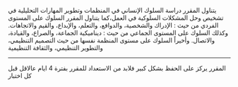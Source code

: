 يتناول المقرر دراسة السلوك الإنساني في المنظمات وتطوير المهارات التحليلية في تشخيص وحل المشكلات السلوكية في العمل،كما
يتناول المقرر السلوك على المستوى الفردي من حيث : الإدراك والشخصية، والدوافع، والتعلم، والإبداع، والقيم والاتجاهات. وكذلك
السلوك على المستوى الجماعي من حيث : ديناميكية الجماعة، والصراع، والقيادة، والاتصال. وأخيراً السلوك على مستوى المنظمة
نفسها من حيث التصميم التنظيمي، والتطوير التنظيمي، والثقافة التنظيمية

---
المقرر يركز على الحفظ بشكل كبير فلابد من الاستعداد للمقرر بفترة 4 ايام عالاقل قبل كل اختبار</p>
